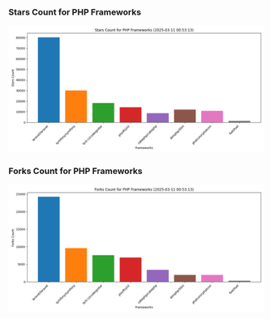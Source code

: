 ### Stars Count for PHP Frameworks

![Stars Chart](./archive/charts/20250311005313_stars_count.png)

### Forks Count for PHP Frameworks

![Forks Chart](./archive/charts/20250311005313_forks_count.png)

